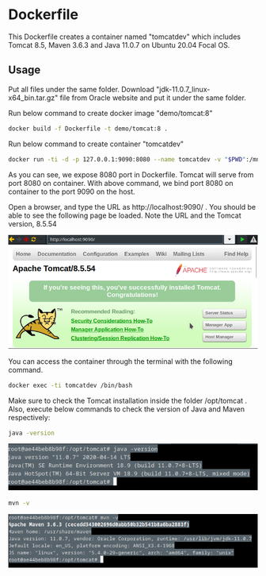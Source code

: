 # Dockerfile
This Dockerfile creates a container named "tomcatdev" which includes Tomcat 8.5, Maven 3.6.3 and Java 11.0.7 on Ubuntu 20.04 Focal OS.

## Usage

Put all files under the same folder. 
Download "jdk-11.0.7_linux-x64_bin.tar.gz" file from Oracle website and put it under the same folder.

Run below command to create docker image "demo/tomcat:8" 

```bash
docker build -f Dockerfile -t demo/tomcat:8 .
```
Run below command to create container "tomcatdev"

```bash
docker run -ti -d -p 127.0.0.1:9090:8080 --name tomcatdev -v "$PWD":/mnt/ demo/tomcat:8
```
As you can see, we expose 8080 port in Dockerfile. Tomcat will serve from port 8080 on container.
With above command, we bind port 8080 on container to the port 9090 on the host.

Open a browser, and type the URL as http://localhost:9090/ . You should be able to see the following page be loaded. Note the URL and the Tomcat version, 8.5.54

![all text](https://github.com/yasinunal/dockerfile/blob/master/tomcat_8.5.54.png)

You can access the container through the terminal with the following command. 

```bash
docker exec -ti tomcatdev /bin/bash
```
Make sure to check the Tomcat installation inside the folder /opt/tomcat . Also, execute below commands to check the version of Java and Maven respectively:

```bash
java -version
```
![all text](https://github.com/yasinunal/dockerfile/blob/master/java_version.png)


```bash
mvn -v
```
![all text](https://github.com/yasinunal/dockerfile/blob/master/maven_version.png)

